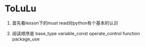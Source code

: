 # ToLuLu
1. 首先看lesson下的must read对python有个基本的认识

2. 阅读顺序是
base_type
variable_const
operate_control
function
package_use